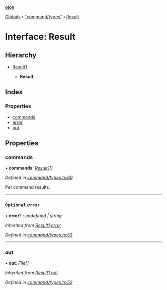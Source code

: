 **[ojos](../README.md)**

[Globals](../README.md) › ["command/types"](../modules/_command_types_.md) › [Result](_command_types_.result.md)

# Interface: Result

## Hierarchy

* [Result1](_command_types_.result1.md)

  * **Result**

## Index

### Properties

* [commands](_command_types_.result.md#commands)
* [error](_command_types_.result.md#optional-error)
* [out](_command_types_.result.md#out)

## Properties

###  commands

• **commands**: *[Result1](_command_types_.result1.md)[]*

*Defined in [command/types.ts:60](https://github.com/cancerberoSgx/mirada/blob/f2ba50d/ojos/src/command/types.ts#L60)*

Per command results.

___

### `Optional` error

• **error**? : *undefined | string*

*Inherited from [Result1](_command_types_.result1.md).[error](_command_types_.result1.md#optional-error)*

*Defined in [command/types.ts:53](https://github.com/cancerberoSgx/mirada/blob/f2ba50d/ojos/src/command/types.ts#L53)*

___

###  out

• **out**: *File[]*

*Inherited from [Result1](_command_types_.result1.md).[out](_command_types_.result1.md#out)*

*Defined in [command/types.ts:52](https://github.com/cancerberoSgx/mirada/blob/f2ba50d/ojos/src/command/types.ts#L52)*